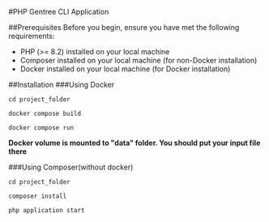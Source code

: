 #PHP Gentree CLI Application


##Prerequisites
Before you begin, ensure you have met the following requirements:

- PHP (>= 8.2) installed on your local machine
- Composer installed on your local machine (for non-Docker installation)
- Docker installed on your local machine (for Docker installation)

##Installation
###Using Docker

``cd project_folder``

``docker compose build``

``docker compose run``

**Docker volume is mounted to "data" folder. You should put your input file there**

###Using Composer(without docker)

``cd project_folder``

``composer install``

``php application start``

